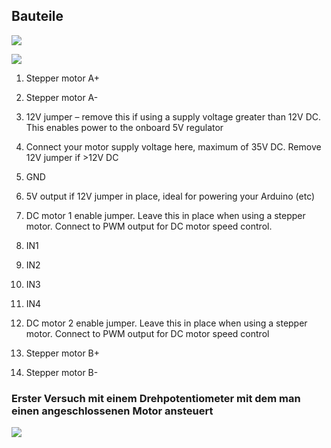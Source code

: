 ## Bauteile

![](C:\Users\dlanz\AppData\Roaming\marktext\images\2023-09-20-11-59-20-image.png)

![](C:\Users\dlanz\AppData\Roaming\marktext\images\2023-09-20-11-43-20-image.png)

1. Stepper motor A+

2. Stepper motor A-

3. 12V jumper – remove this if using a supply voltage greater than 12V DC. This enables power to the onboard 5V regulator

4. Connect your motor supply voltage here, maximum of 35V DC. Remove 12V jumper if >12V DC

5. GND

6. 5V output if 12V jumper in place, ideal for powering your Arduino (etc)

7. DC motor 1 enable jumper. Leave this in place when using a stepper motor. Connect to PWM output for DC motor speed control.

8. IN1

9. IN2

10. IN3

11. IN4

12. DC motor 2 enable jumper. Leave this in place when using a stepper motor. Connect to PWM output for DC motor speed control

13. Stepper motor B+

14. Stepper motor B-

### Erster Versuch mit einem Drehpotentiometer mit dem man einen angeschlossenen Motor ansteuert

![](C:\Users\dlanz\AppData\Roaming\marktext\images\2023-09-20-12-03-15-image.png)
